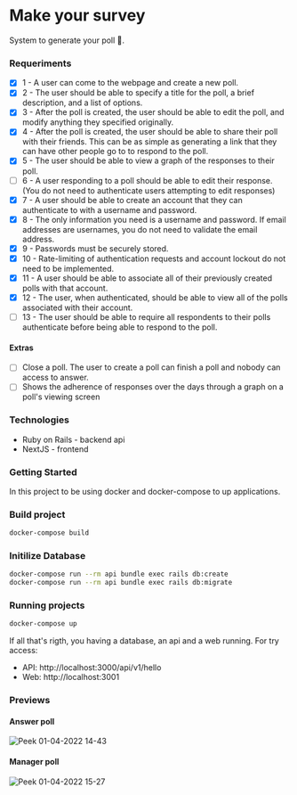 # Make your survey

System to generate your poll 🚀.

### Requeriments

- [x] 1 - A user can come to the webpage and create a new poll.
- [x] 2 - The user should be able to specify a title for the poll, a brief description, and a list of options.
- [x] 3 - After the poll is created, the user should be able to edit the poll, and modify anything they specified originally.
- [x] 4 - After the poll is created, the user should be able to share their poll with their friends. This can be as simple as generating a link that they can have other people go to to respond to the poll.
- [x] 5 - The user should be able to view a graph of the responses to their poll.
- [ ] 6 - A user responding to a poll should be able to edit their response. (You do not need to authenticate users attempting to edit responses)
- [x] 7 - A user should be able to create an account that they can authenticate to with a username and password.
- [x] 8 - The only information you need is a username and password. If email addresses are usernames, you do not need to validate the email address.
- [x] 9 - Passwords must be securely stored.
- [x] 10 - Rate-limiting of authentication requests and account lockout do not need to be implemented.
- [x] 11 - A user should be able to associate all of their previously created polls with that account.
- [x] 12 - The user, when authenticated, should be able to view all of the polls associated with their account.
- [ ] 13 - The user should be able to require all respondents to their polls authenticate before being able to respond to the poll.

#### Extras

- [ ] Close a poll. The user to create a poll can finish a poll and nobody can access to answer.
- [ ] Shows the adherence of responses over the days through a graph on a poll's viewing screen

### Technologies

- Ruby on Rails - backend api
- NextJS - frontend

### Getting Started

In this project to be using docker and docker-compose to up applications.

### Build project

```bash
docker-compose build
```

### Initilize Database

```bash
docker-compose run --rm api bundle exec rails db:create
docker-compose run --rm api bundle exec rails db:migrate
```

### Running projects

```bash
docker-compose up
```

If all that's rigth, you having a database, an api and a web running. For try access:

- API: http://localhost:3000/api/v1/hello
- Web: http://localhost:3001

### Previews

#### Answer poll

![Peek 01-04-2022 14-43](https://user-images.githubusercontent.com/15862643/161315135-35b15507-b2b6-4d55-bd62-6186314acaf1.gif)

#### Manager poll

![Peek 01-04-2022 15-27](https://user-images.githubusercontent.com/15862643/161321394-335c72ff-53a3-4c1f-8bde-95bf0098d88c.gif)


